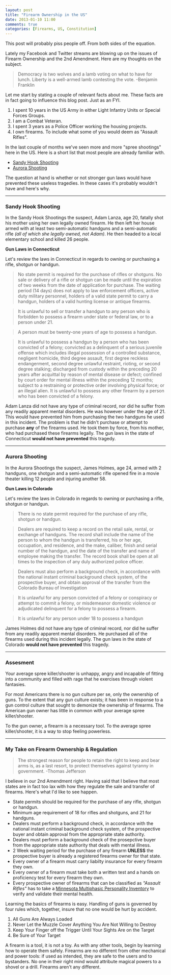 ```yaml
---
layout: post
title: "Firearm Ownership in the US"
date: 2013-01-10 11:00
comments: true
categories: [Firearms, US, Constitution]
---
```


<div class="error">This post will probably piss people off. From both sides of the equation.</div>

Lately my Facebook and Twitter streams are blowing up on the issues of Firearm Ownership and the 2nd Amendment. Here are my thoughts on the subject.

> Democracy is two wolves and a lamb voting on what to have for lunch. Liberty is a well-armed lamb contesting the vote. -Benjamin Franklin

Let me start by stating a couple of relevant facts about me. These facts are in fact going to influence this blog post. Just as an FYI.
 <!-- more -->

 1. I spent 10 years in the US Army in either Light Infantry Units or Special Forces Groups.
 2. I am a Combat Veteran.
 3. I spent 3 years as a Police Officer working the housing projects.
 4. I own firearms. To include what some of you would deem as "Assault Rifles".

In the last couple of months we've seen more and more "spree shootings" here in the US. Here is a short list that most people are already familiar with.

* [Sandy Hook Shooting](http://en.wikipedia.org/wiki/Sandy_Hook_Elementary_School_shooting)
* [Aurora Shooting](http://en.wikipedia.org/wiki/Aurora,_Colorado_theater_shooting)

The question at hand is whether or not stronger gun laws would have prevented these useless tragedies. In these cases it's probably wouldn't have and here's why.
* * *
### Sandy Hook Shooting

In the Sandy Hook Shootings the suspect, Adam Lanza, age 20, fatally shot his mother using her own legally owned firearm. He then left her house armed with at least two semi-automatic handguns and a semi-automatic rifle _(all of which she legally owned, not Adam)_. He then headed to a local elementary school and killed 26 people.

__Gun Laws in Connecticut__

Let's review the laws in Connecticut in regards to owning or purchasing a rifle, shotgun or handgun.

> No state permit is required for the purchase of rifles or shotguns. No sale or delivery of a rifle or shotgun can be made until the expiration of two weeks from the date of application for purchase. The waiting period (14 days) does not apply to law enforcement officers, active duty military personnel, holders of a valid state permit to carry a handgun, holders of a valid hunting license or antique firearms. 

> It is unlawful to sell or transfer a handgun to any person who is forbidden to possess a firearm under state or federal law, or to a person under 21. 

> A person must be twenty-one years of age to possess a handgun.

> It is unlawful to possess a handgun by a person who has been convicted of a felony; convicted as a delinquent of a serious juvenile offense which includes illegal possession of a controlled substance, negligent homicide, third degree assault, first degree reckless endangerment, second degree unlawful restraint, rioting, or second degree stalking; discharged from custody within the preceding 20 years after acquittal by reason of mental disease or defect; confined by court order for mental illness within the preceding 12 months; subject to a restraining or protective order involving physical force; or an illegal alien. It is unlawful to possess any other firearm by a person who has been convicted of a felony.

Adam Lanza did not have any type of criminal record, nor did he suffer from any readily apparent mental disorders. He was however under the age of 21. This would have prevented him from purchasing the two handguns he used in this incident. The problem is that he didn't purchase or attempt to purchase __any__ of the firearms used. He took them by force, from his mother, who had purchased these firearms legally. The gun laws in the state of Connecticut __would not have prevented__ this tragedy. 
* * *
### Aurora Shooting

In the Aurora Shootings the suspect, James Holmes, age 24, armed with 2 handguns, one shotgun and a semi-automatic rifle opened fire in a movie theater killing 12 people and injuring another 58.

__Gun Laws in Colorado__

Let's review the laws in Colorado in regards to owning or purchasing a rifle, shotgun or handgun.

> There is no state permit required for the purchase of any rifle, shotgun or handgun.

> Dealers are required to keep a record on the retail sale, rental, or exchange of  handguns.  The record shall include the name of the person to whom the handgun is transferred, his or her age, occupation, and residence, and the make, caliber, finish and serial number of the handgun, and the date of the transfer and name of employee making the transfer.  The record book shall be open at all times to the inspection of any duly authorized police officer.

> Dealers must also perform a background check, in accordance with the national instant criminal background check system, of the prospective buyer, and obtain approval of the transfer from the Colorado Bureau of Investigation

> It is unlawful for any person convicted of a felony or conspiracy or attempt to commit a felony, or misdemeanor domestic violence or adjudicated delinquent for a felony to possess a firearm.  

> It is unlawful for any person under 18 to possess a handgun

James Holmes did not have any type of criminal record, nor did he suffer from any readily apparent mental disorders. He purchased all of the firearms used during this incident legally. The gun laws in the state of Colorado __would not have prevented__ this tragedy. 
* * *
### Assesment 

Your average spree killer/shooter is unhappy, angry and incapable of fitting into a community and filled with rage that he exercises through violent fantasies. 

For most Americans there is no gun culture per se, only the ownership of guns. To the extent that any gun culture exists; it has been in response to a gun control culture that sought to demonize the ownership of firearms. The American gun owner has little in common with your average spree killer/shooter. 

To the gun owner, a firearm is a necessary tool. To the average spree killer/shooter, it is a way to stop feeling powerless.
* * *
### My Take on Firearm Ownership & Regulation

>The strongest reason for people to retain the right to keep and bear arms is, as a last resort, to protect themselves against tyranny in government. -Thomas Jefferson

I believe in our 2nd Amendment right. Having said that I believe that most states are in fact too lax with how they regulate the sale and transfer of firearms. Here's what I'd like to see happen.

* State permits should be required for the purchase of any rifle, shotgun or handgun.
* Minimum age requirement of 18 for rifles and shotguns, and 21 for handguns.
* Dealers must perform a background check, in accordance with the national instant criminal background check system, of the prospective buyer and obtain approval from the appropriate state authority.
* Dealers must perform a background check of the prosepctive buyer from the appropriate state authority that deals with mental illness.
* 2 Week waiting period for the purchase of any firearm __UNLESS__ the prospective buyer is already a registered firearms owner for that state.
* Every owner of a firearm must carry liabilty insurance for every firearm they own.
* Every owner of a firearm must take both a written test and a hands on proficiency test for every firearm they own.
* Every prospective owner of firearms that can be classified as _"Assault Rifles"_ has to take a [Minnesota Multiphasic Personality Inventory](http://en.wikipedia.org/wiki/Minnesota_Multiphasic_Personality_Inventory) to verify and validate their mental health.

Learning the basics of firearms is easy. Handling of guns is governed by four rules which, together, insure that no one would be hurt by accident. 

1. All Guns Are Always Loaded
2. Never Let the Muzzle Cover Anything You Are Not Willing to Destroy
3. Keep Your Finger off the Trigger Until Your Sights Are on the Target
4. Be Sure of Your Target

A firearm is a tool, it is not a toy. As with any other tools, begin by learning how to operate them safely. Firearms are no different from other mechanical and power tools: if used as intended, they are safe to the users and to bystanders. No one in their right mind would attribute magical powers to a shovel or a drill. Firearms aren't any different.

